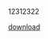 
12312322
<script src="https://manofpeace1.github.io/manofdiary/diaries/2018.html"></script>

<a href="https://manofpeace1.github.io/manofdiary/diaries/2018.html">download</a>
